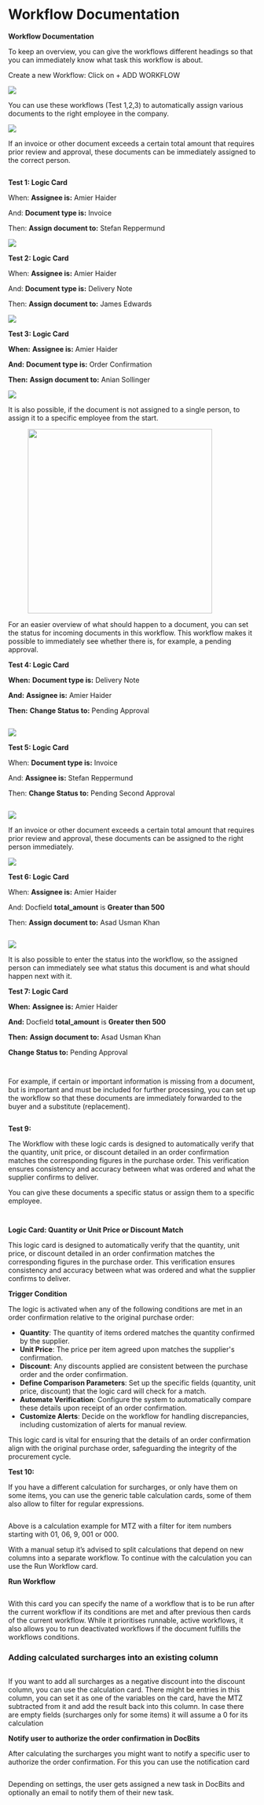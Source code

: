 # Workflow Documentation

**Workflow Documentation**

To keep an overview, you can give the workflows different headings so that you can immediately know what task this workflow is about.

Create a new Workflow: Click on + ADD WORKFLOW

![](<../../.gitbook/assets/0 (1).png>)

You can use these workflows (Test 1,2,3) to automatically assign various documents to the right employee in the company.

![](<../../.gitbook/assets/1 (1).png>)

If an invoice or other document exceeds a certain total amount that requires prior review and approval, these documents can be immediately assigned to the correct person.

<figure><img src="../../.gitbook/assets/image (5) (1) (1).png" alt=""><figcaption></figcaption></figure>

**Test 1: Logic Card**

When: **Assignee is:** Amier Haider

And: **Document type is:** Invoice

Then: **Assign document to:** Stefan Reppermund

![](<../../.gitbook/assets/3 (1).png>)

**Test 2: Logic Card**

When: **Assignee is:** Amier Haider

And: **Document type is:** Delivery Note

Then: **Assign document to:** James Edwards

![](<../../.gitbook/assets/4 (1).png>)

**Test 3: Logic Card**

**When:** **Assignee is:** Amier Haider

**And:** **Document type is:** Order Confirmation

**Then:** **Assign document to:** Anian Sollinger

![](<../../.gitbook/assets/5 (1).png>)

It is also possible, if the document is not assigned to a single person, to assign it to a specific employee from the start.

<figure><img src="../../.gitbook/assets/image (25).png" alt="" width="375"><figcaption></figcaption></figure>

For an easier overview of what should happen to a document, you can set the status for incoming documents in this workflow. This workflow makes it possible to immediately see whether there is, for example, a pending approval.

**Test 4: Logic Card**

**When:** **Document type is:** Delivery Note

**And:** **Assignee is:** Amier Haider

**Then:** **Change Status to:** Pending Approval

<figure><img src="../../.gitbook/assets/image (6) (1) (1).png" alt=""><figcaption></figcaption></figure>

![](<../../.gitbook/assets/8 (1).png>)

**Test 5: Logic Card**

When: **Document type is:** Invoice

And: **Assignee is:** Stefan Reppermund

Then: **Change Status to:** Pending Second Approval

<figure><img src="../../.gitbook/assets/image (7) (1).png" alt=""><figcaption></figcaption></figure>

![](<../../.gitbook/assets/10 (1).png>)

If an invoice or other document exceeds a certain total amount that requires prior review and approval, these documents can be assigned to the right person immediately.

![](<../../.gitbook/assets/11 (1).png>)

**Test 6: Logic Card**

When: **Assignee is:** Amier Haider

And: Docfield **total\_amount** is **Greater than 500**

Then: **Assign document to:** Asad Usman Khan

<figure><img src="../../.gitbook/assets/image (8) (1).png" alt=""><figcaption></figcaption></figure>

![](<../../.gitbook/assets/13 (1).png>)

It is also possible to enter the status into the workflow, so the assigned person can immediately see what status this document is and what should happen next with it.

**Test 7: Logic Card**

**When:** **Assignee is:** Amier Haider

**And:** Docfield **total\_amount** is **Greater then 500**

**Then:** **Assign document to:** Asad Usman Khan

**Change Status to:** Pending Approval

<figure><img src="../../.gitbook/assets/image (9).png" alt=""><figcaption></figcaption></figure>

<figure><img src="../../.gitbook/assets/15 (1).png" alt=""><figcaption></figcaption></figure>

For example, if certain or important information is missing from a document, but is important and must be included for further processing, you can set up the workflow so that these documents are immediately forwarded to the buyer and a substitute (replacement).

<figure><img src="../../.gitbook/assets/image (10).png" alt=""><figcaption></figcaption></figure>

**Test 9:**

The Workflow with these logic cards is designed to automatically verify that the quantity, unit price, or discount detailed in an order confirmation matches the corresponding figures in the purchase order. This verification ensures consistency and accuracy between what was ordered and what the supplier confirms to deliver.

You can give these documents a specific status or assign them to a specific employee.

<div align="center">

<figure><img src="../../.gitbook/assets/image (12).png" alt=""><figcaption></figcaption></figure>

</div>

<figure><img src="../../.gitbook/assets/image (16).png" alt=""><figcaption></figcaption></figure>

**Logic Card: Quantity or Unit Price or Discount Match**

This logic card is designed to automatically verify that the quantity, unit price, or discount detailed in an order confirmation matches the corresponding figures in the purchase order. This verification ensures consistency and accuracy between what was ordered and what the supplier confirms to deliver.

**Trigger Condition**

The logic is activated when any of the following conditions are met in an order confirmation relative to the original purchase order:

* **Quantity**: The quantity of items ordered matches the quantity confirmed by the supplier.
* **Unit Price**: The price per item agreed upon matches the supplier's confirmation.
* **Discount**: Any discounts applied are consistent between the purchase order and the order confirmation.
* **Define Comparison Parameters**: Set up the specific fields (quantity, unit price, discount) that the logic card will check for a match.
* **Automate Verification**: Configure the system to automatically compare these details upon receipt of an order confirmation.
* **Customize Alerts**: Decide on the workflow for handling discrepancies, including customization of alerts for manual review.

This logic card is vital for ensuring that the details of an order confirmation align with the original purchase order, safeguarding the integrity of the procurement cycle.

**Test 10:**

If you have a different calculation for surcharges, or only have them on some items, you can use the generic table calculation cards, some of them also allow to filter for regular expressions.

<figure><img src="../../.gitbook/assets/19 (1).png" alt=""><figcaption></figcaption></figure>

Above is a calculation example for MTZ with a filter for item numbers starting with 01, 06, 9, 001 or 000.

With a manual setup it’s advised to split calculations that depend on new columns into a separate workflow. To continue with the calculation you can use the Run Workflow card.

**Run Workflow**

<figure><img src="../../.gitbook/assets/20 (1).png" alt=""><figcaption></figcaption></figure>

With this card you can specify the name of a workflow that is to be run after the current workflow if its conditions are met and after previous then cards of the current workflow. While it prioritises runnable, active workflows, it also allows you to run deactivated workflows if the document fulfills the workflows conditions.

### **Adding calculated surcharges into an existing column** <a href="#pekg4i18rshn" id="pekg4i18rshn"></a>

<figure><img src="https://lh7-us.googleusercontent.com/XYY1xsFpp7_-Bi0WOSbotiVzspDLdaufx_xgoopMHmxdZnSDhroLpb0AE_si5PhwMq1jHfndc9FwOte9MOoCoTP5_JUYawO5cr4uIctIDHmwVjz3KacQrLJd8iBQy5KY4N-dMaWEi3IeTcc5OBRNJk4" alt=""><figcaption></figcaption></figure>

If you want to add all surcharges as a negative discount into the discount column, you can use the calculation card. There might be entries in this column, you can set it as one of the variables on the card, have the MTZ subtracted from it and add the result back into this column. In case there are empty fields (surcharges only for some items) it will assume a 0 for its calculation

**Notify user to authorize the order confirmation in DocBits**

After calculating the surcharges you might want to notify a specific user to authorize the order confirmation. For this you can use the notification card

<figure><img src="../../.gitbook/assets/image (17).png" alt=""><figcaption></figcaption></figure>

Depending on settings, the user gets assigned a new task in DocBits and optionally an email to notify them of their new task.
